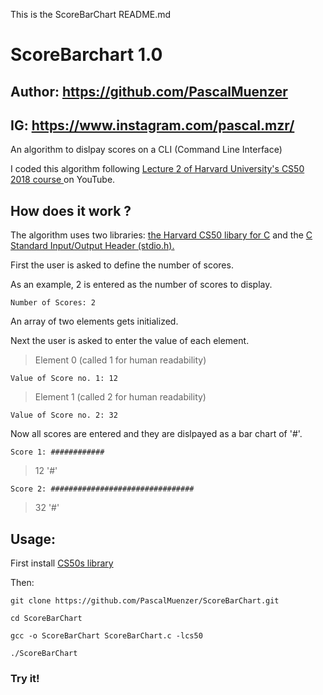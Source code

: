 This is the ScoreBarChart README.md
# ScoreBarchart 1.0
## Author: https://github.com/PascalMuenzer
## IG: https://www.instagram.com/pascal.mzr/
An algorithm to dislpay scores on a CLI (Command Line Interface)

I coded this algorithm following [Lecture 2 of Harvard University's CS50 2018 course ](https://www.youtube.com/watch?v=ba7e4mksR5I&list=PLWKjhJtqVAbmGw5fN5BQlwuug-8bDmabi&index=3) on YouTube.
## How does it work ?
The algorithm uses two libraries:
[the Harvard CS50 libary for C](https://github.com/cs50/libcs50) and the [C Standard Input/Output Header (stdio.h).](https://www.gnu.org/software/m68hc11/examples/stdio_8h-source.html)

First the user is asked to define the number of scores.

As an example, 2 is entered as the number of scores to display.

`Number of Scores: 2`

An array of two elements gets initialized.

Next the user is asked to enter the value of each element.


> Element 0 (called 1 for human readability)

`Value of Score no. 1: 12`

> Element 1 (called 2 for human readability)

`Value of Score no. 2: 32`

Now all scores are entered and they are dislpayed as a bar chart of '#'.

`Score 1: ############ ` 
> 12 '#'

`Score 2: ################################ `
> 32 '#'

## Usage:

First install [CS50s library](https://github.com/cs50/libcs50)

Then:

`git clone https://github.com/PascalMuenzer/ScoreBarChart.git`

`cd ScoreBarChart`

`gcc -o ScoreBarChart ScoreBarChart.c -lcs50`

`./ScoreBarChart`

### Try it!
